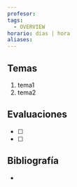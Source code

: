 ```yaml
---
profesor: 
tags:
  - OVERVIEW
horario: dias | hora
aliases:
---
```

## Temas
1. tema1
2. tema2
## Evaluaciones
- [ ] 
- [ ] 

## Bibliografía
- 
